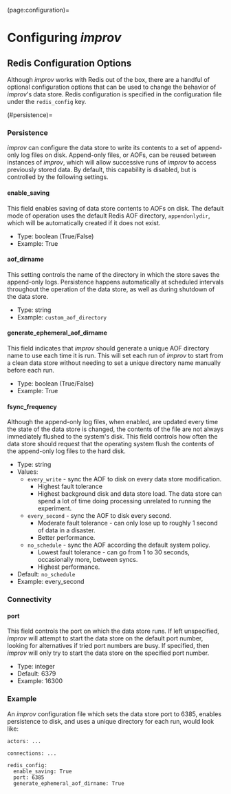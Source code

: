 (page:configuration)=
# Configuring _improv_

## Redis Configuration Options

Although _improv_ works with Redis out of the box, there are a handful of optional configuration options that can be used to change the behavior of _improv_'s data store.
Redis configuration is specified in the configuration file under the `redis_config` key.

(#persistence)=
### Persistence
_improv_ can configure the data store to write its contents to a set of append-only log files on disk.
Append-only files, or AOFs, can be reused between instances of _improv_, which will allow successive runs of _improv_ to access previously stored data.
By default, this capability is disabled, but is controlled by the following settings.

#### enable_saving
This field enables saving of data store contents to AOFs on disk. The default mode of operation uses the default Redis AOF directory, `appendonlydir`, which will be automatically created if it does not exist.
- Type: boolean (True/False)
- Example: True

#### aof_dirname
This setting controls the name of the directory in which the store saves the append-only logs.
Persistence happens automatically at scheduled intervals throughout the operation of the data store, as well as during shutdown of the data store.

- Type: string
- Example: `custom_aof_directory`

#### generate_ephemeral_aof_dirname
This field indicates that _improv_ should generate a unique AOF directory name to use each time it is run.
This will set each run of _improv_ to start from a clean data store without needing to set a unique directory name manually before each run.

- Type: boolean (True/False)
- Example: True

#### fsync_frequency
Although the append-only log files, when enabled, are updated every time the state of the data store is changed, the contents of the file are not always immediately flushed to the system's disk.
This field controls how often the data store should request that the operating system flush the contents of the append-only log files to the hard disk.

- Type: string
- Values:
  - `every_write` - sync the AOF to disk on every data store modification.
    - Highest fault tolerance
    - Highest background disk and data store load. The data store can spend a lot of time doing processing unrelated to running the experiment.
  - `every_second` - sync the AOF to disk every second.
    - Moderate fault tolerance - can only lose up to roughly 1 second of data in a disaster.
    - Better performance.
  - `no_schedule` - sync the AOF according the default system policy.
    - Lowest fault tolerance - can go from 1 to 30 seconds, occasionally more, between syncs.
    - Highest performance.
- Default: `no_schedule`
- Example: every_second

### Connectivity
#### port
This field controls the port on which the data store runs. If left unspecified, _improv_ will attempt to start the data store on the default port number,
looking for alternatives if tried port numbers are busy. If specified, then _improv_ will only try to start the data store on the specified port number.

- Type: integer
- Default: 6379
- Example: 16300

### Example
An _improv_ configuration file which sets the data store port to 6385, enables persistence to disk, and uses a unique directory for each run, would look like:
```
actors: ...

connections: ...

redis_config:
  enable_saving: True
  port: 6385
  generate_ephemeral_aof_dirname: True
```